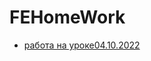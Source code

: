 # FEHomeWork
- [работа на уроке04.10.2022](https://aleksandrsapunov.github.io/FEHomeWork/GridExample/index.html)
